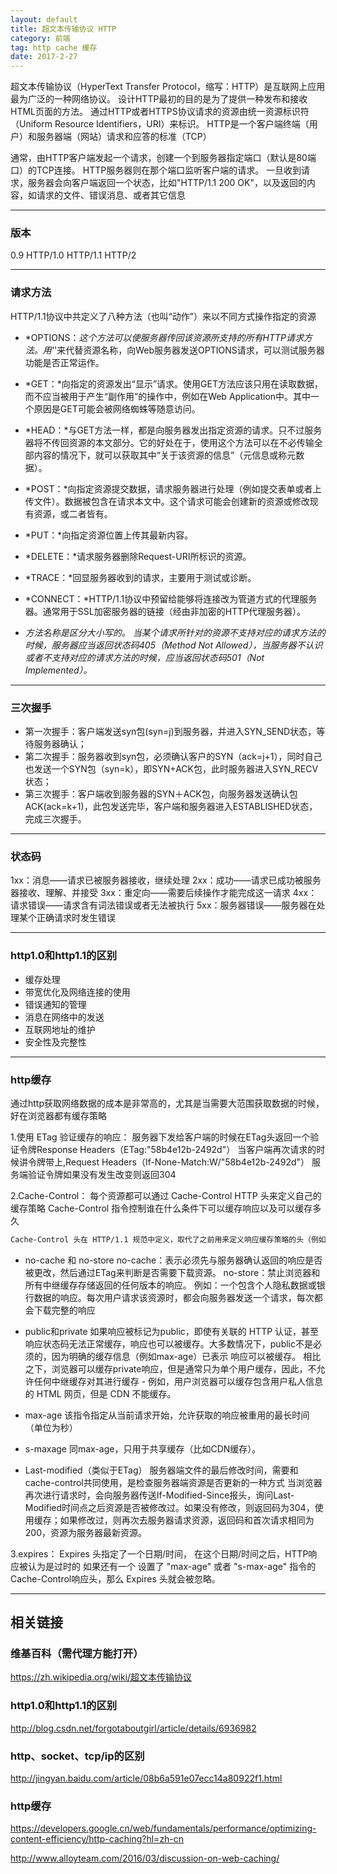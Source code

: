 ```yaml
---
layout: default
title: 超文本传输协议 HTTP
category: 前端
tag: http cache 缓存
date: 2017-2-27
---
```


超文本传输协议（HyperText Transfer Protocol，缩写：HTTP）是互联网上应用最为广泛的一种网络协议。
设计HTTP最初的目的是为了提供一种发布和接收HTML页面的方法。
通过HTTP或者HTTPS协议请求的资源由统一资源标识符（Uniform Resource Identifiers，URI）来标识。
HTTP是一个客户端终端（用户）和服务器端（网站）请求和应答的标准（TCP）

通常，由HTTP客户端发起一个请求，创建一个到服务器指定端口（默认是80端口）的TCP连接。
HTTP服务器则在那个端口监听客户端的请求。
一旦收到请求，服务器会向客户端返回一个状态，比如"HTTP/1.1 200 OK"，以及返回的内容，如请求的文件、错误消息、或者其它信息

---
### 版本
0.9
HTTP/1.0
HTTP/1.1
HTTP/2

---
### 请求方法
HTTP/1.1协议中共定义了八种方法（也叫“动作”）来以不同方式操作指定的资源

- *OPTIONS：*这个方法可以使服务器传回该资源所支持的所有HTTP请求方法。用'*'来代替资源名称，向Web服务器发送OPTIONS请求，可以测试服务器功能是否正常运作。

- *GET：*向指定的资源发出“显示”请求。使用GET方法应该只用在读取数据，而不应当被用于产生“副作用”的操作中，例如在Web Application中。其中一个原因是GET可能会被网络蜘蛛等随意访问。

- *HEAD：*与GET方法一样，都是向服务器发出指定资源的请求。只不过服务器将不传回资源的本文部分。它的好处在于，使用这个方法可以在不必传输全部内容的情况下，就可以获取其中“关于该资源的信息”（元信息或称元数据）。

- *POST：*向指定资源提交数据，请求服务器进行处理（例如提交表单或者上传文件）。数据被包含在请求本文中。这个请求可能会创建新的资源或修改现有资源，或二者皆有。

- *PUT：*向指定资源位置上传其最新内容。

- *DELETE：*请求服务器删除Request-URI所标识的资源。

- *TRACE：*回显服务器收到的请求，主要用于测试或诊断。

- *CONNECT：*HTTP/1.1协议中预留给能够将连接改为管道方式的代理服务器。通常用于SSL加密服务器的链接（经由非加密的HTTP代理服务器）。

- *方法名称是区分大小写的。
当某个请求所针对的资源不支持对应的请求方法的时候，服务器应当返回状态码405（Method Not Allowed），当服务器不认识或者不支持对应的请求方法的时候，应当返回状态码501（Not Implemented）。*

---

### 三次握手

- 第一次握手：客户端发送syn包(syn=j)到服务器，并进入SYN_SEND状态，等待服务器确认；
- 第二次握手：服务器收到syn包，必须确认客户的SYN（ack=j+1），同时自己也发送一个SYN包（syn=k），即SYN+ACK包，此时服务器进入SYN_RECV状态；
- 第三次握手：客户端收到服务器的SYN＋ACK包，向服务器发送确认包ACK(ack=k+1)，此包发送完毕，客户端和服务器进入ESTABLISHED状态，完成三次握手。

---

### 状态码

1xx：消息——请求已被服务器接收，继续处理
2xx：成功——请求已成功被服务器接收、理解、并接受
3xx：重定向——需要后续操作才能完成这一请求
4xx：请求错误——请求含有词法错误或者无法被执行
5xx：服务器错误——服务器在处理某个正确请求时发生错误

---

### http1.0和http1.1的区别

- 缓存处理
- 带宽优化及网络连接的使用
- 错误通知的管理
- 消息在网络中的发送
- 互联网地址的维护
- 安全性及完整性

---

### http缓存

通过http获取网络数据的成本是非常高的，尤其是当需要大范围获取数据的时候，好在浏览器都有缓存策略

1.使用 ETag 验证缓存的响应：
服务器下发给客户端的时候在ETag头返回一个验证令牌Response Headers（ETag:"58b4e12b-2492d"）
当客户端再次请求的时候讲令牌带上,Request Headers（If-None-Match:W/"58b4e12b-2492d"）
服务端验证令牌如果没有发生改变则返回304


2.Cache-Control：
每个资源都可以通过 Cache-Control HTTP 头来定义自己的缓存策略
Cache-Control 指令控制谁在什么条件下可以缓存响应以及可以缓存多久

``` html
Cache-Control 头在 HTTP/1.1 规范中定义，取代了之前用来定义响应缓存策略的头（例如 Expires）。当前的所有浏览器都支持 Cache-Control，因此，使用它就够了
```
- no-cache 和 no-store
no-cache：表示必须先与服务器确认返回的响应是否被更改，然后通过ETag来判断是否需要下载资源。
no-store：禁止浏览器和所有中继缓存存储返回的任何版本的响应。
例如：一个包含个人隐私数据或银行数据的响应。每次用户请求该资源时，都会向服务器发送一个请求，每次都会下载完整的响应

- public和private
如果响应被标记为public，即使有关联的 HTTP 认证，甚至响应状态码无法正常缓存，响应也可以被缓存。大多数情况下，public不是必须的，因为明确的缓存信息（例如max-age）已表示 响应可以被缓存。
相比之下，浏览器可以缓存private响应，但是通常只为单个用户缓存，因此，不允许任何中继缓存对其进行缓存 - 例如，用户浏览器可以缓存包含用户私人信息的 HTML 网页，但是 CDN 不能缓存。

- max-age
该指令指定从当前请求开始，允许获取的响应被重用的最长时间（单位为秒）

- s-maxage
同max-age，只用于共享缓存（比如CDN缓存）。

- Last-modified（类似于ETag）
服务器端文件的最后修改时间，需要和cache-control共同使用，是检查服务器端资源是否更新的一种方式
当浏览器再次进行请求时，会向服务器传送If-Modified-Since报头，询问Last-Modified时间点之后资源是否被修改过。如果没有修改，则返回码为304，使用缓存；如果修改过，则再次去服务器请求资源，返回码和首次请求相同为200，资源为服务器最新资源。


3.expires：
Expires 头指定了一个日期/时间， 在这个日期/时间之后，HTTP响应被认为是过时的
如果还有一个 设置了 "max-age" 或者 "s-max-age" 指令的Cache-Control响应头，那么  Expires 头就会被忽略。


---

## 相关链接

### 维基百科（需代理方能打开）
https://zh.wikipedia.org/wiki/超文本传输协议

### http1.0和http1.1的区别

http://blog.csdn.net/forgotaboutgirl/article/details/6936982

### http、socket、tcp/ip的区别

http://jingyan.baidu.com/article/08b6a591e07ecc14a80922f1.html

### http缓存

https://developers.google.cn/web/fundamentals/performance/optimizing-content-efficiency/http-caching?hl=zh-cn

http://www.alloyteam.com/2016/03/discussion-on-web-caching/